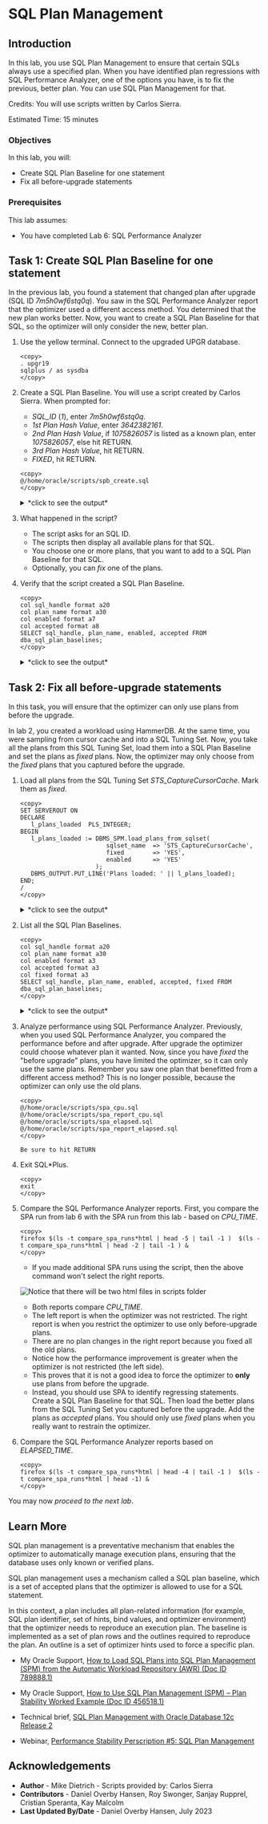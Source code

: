 # SQL Plan Management

## Introduction

In this lab, you use SQL Plan Management to ensure that certain SQLs always use a specified plan. When you have identified plan regressions with SQL Performance Analyzer, one of the options you have, is to fix the previous, better plan. You can use SQL Plan Management for that.

Credits: You will use scripts written by Carlos Sierra.

Estimated Time: 15 minutes

### Objectives

In this lab, you will:
* Create SQL Plan Baseline for one statement
* Fix all before-upgrade statements

### Prerequisites

This lab assumes:

- You have completed Lab 6: SQL Performance Analyzer

## Task 1: Create SQL Plan Baseline for one statement

In the previous lab, you found a statement that changed plan after upgrade (SQL ID *7m5h0wf6stq0q*). You saw in the SQL Performance Analyzer report that the optimizer used a different access method. You determined that the new plan works better. Now, you want to create a SQL Plan Baseline for that SQL, so the optimizer will only consider the new, better plan.

1. Use the yellow terminal. Connect to the upgraded UPGR database.
      ```
      <copy>
      . upgr19
      sqlplus / as sysdba
      </copy>
      ```
2. Create a SQL Plan Baseline. You will use a script created by Carlos Sierra. When prompted for:
      - *SQL_ID* (*1*), enter *7m5h0wf6stq0q*.
      - *1st Plan Hash Value*, enter *3642382161*.
      - *2nd Plan Hash Value*, if *1075826057* is listed as a known plan, enter *1075826057*, else hit RETURN.
      - *3rd Plan Hash Value*, hit RETURN.
      - *FIXED*, hit RETURN.

      ```
      <copy>
      @/home/oracle/scripts/spb_create.sql
      </copy>
      ```
      <details>
      <summary>*click to see the output*</summary>
      ``` text
      SQL> @/home/oracle/scripts/spb_create.sql

      PL/SQL procedure successfully completed.

      PL/SQL procedure successfully completed.

      1. Enter SQL_ID (required)
      Enter value for 1: 7m5h0wf6stq0q

      BEGIN
      *
      ERROR at line 1:
      ORA-01403: no data found
      ORA-06512: at line 2

      SIGNATURE
      ----------------------------------------
      6460547004167210343

      X_HOST_NAME
      ----------------------------------------------------------------
      hol.localdomain

      X_DB_NAME
      ---------
      UPGR

      X_CO
      ----
      NONE

      X_CONTAINER
      ----------------------------------------------------------------------------
      UPGR

      SQL> @spm/spb_create.sql 7m5h0wf6stq0q

      spb_create_upgr_hol_localdomain_upgr_7m5h0wf6stq0q_20230708_072334.txt

      HOST      : hol.localdomain
      DATABASE  : UPGR
      CONTAINER : UPGR
      SQL_ID    : 7m5h0wf6stq0q
      SQL_HANDLE:
      SIGNATURE : 6460547004167210343


      EXISTING BASELINES
      ~~~~~~~~~~~~~~~~~~

      PLANS PERFORMANCE
      ~~~~~~~~~~~~~~~~~

            Plan ET Avg      ET Avg      CPU Avg     CPU Avg           BG Avg       BG Avg     Rows Avg     Rows Avg       Executions       Executions                                   ET 100th    ET 99th     ET 97th     ET 95th     CPU 100th   CPU 99th    CPU 97th    CPU 95th
      Hash Value AWR (ms)    MEM (ms)    AWR (ms)    MEM (ms)             AWR          MEM          AWR          MEM              AWR              MEM   MIN Cost   MAX Cost  NL  HJ  MJ Pctl (ms)   Pctl (ms)   Pctl (ms)   Pctl (ms)   Pctl (ms)   Pctl (ms)   Pctl (ms)   Pctl (ms)
      ----------- ----------- ----------- ----------- ----------- ------------ ------------ ------------ ------------ ---------------- ---------------- ---------- ---------- --- --- --- ----------- ----------- ----------- ----------- ----------- ----------- ----------- -----------
      3642382161       2.028                   1.237                      254                     1.000                        15,156                         263        263   0   0   0       2.079       2.079       2.079       2.079       1.254       1.254       1.254       1.254

      Select up to 3 plans:

      1st Plan Hash Value (req): 3642382161
      2nd Plan Hash Value (opt): 
      3rd Plan Hash Value (opt): 

      FIXED (opt): 

      FIX
      ---
      NO
      Plans created from memory for PHV 3642382161

      PLANS
      ----------
            0

      Plans created from memory for PHV

      PLANS
      ----------
            0

      Plans created from memory for PHV

      PLANS
      ----------
            0

      SQLSET_NAME
      --------------------------------
      S_7M5H0WF6STQ0Q

      dropping sqlset: S_7M5H0WF6STQ0Q
      ORA-13754: "SQL Tuning Set" "S_7M5H0WF6STQ0Q" does not exist for user "SYS". while trying to drop STS: S_7M5H0WF6STQ0Q (safe to ignore)
      created sqlset: S_7M5H0WF6STQ0Q
      loaded sqlset: S_7M5H0WF6STQ0Q
      Plans created from AWR for PHVs 3642382161

      PLANS
      ----------
            1

      PLANS:0

      RESULTING BASELINES
      ~~~~~~~~~~~~~~~~~~~

      CREATED             PLAN_NAME                      ENA ACC FIX REP ADA ORIGIN                        LAST_EXECUTED       LAST_MODIFIED       DESCRIPTION
      ------------------- ------------------------------ --- --- --- --- --- ----------------------------- ------------------- ------------------- ------------------------------------------------------------------------------------------------------------------------------------------------------
      2023-07-08T07:24:45 SQL_PLAN_5ma3t8pb1mjb745221865 YES YES NO  YES NO  MANUAL-LOAD-FROM-STS                              2023-07-08T07:24:45

      CREATED             PLAN_NAME                      ENA ACC FIX REP ADA ORIGIN                          ET_PER_EXEC_MS  CPU_PER_EXEC_MS BUFFERS_PER_EXEC   READS_PER_EXEC    ROWS_PER_EXEC   EXECUTIONS     ELAPSED_TIME         CPU_TIME      BUFFER_GETS       DISK_READS   ROWS_PROCESSED
      ------------------- ------------------------------ --- --- --- --- --- ----------------------------- ---------------- ---------------- ---------------- ---------------- ---------------- ------------ ---------------- ---------------- ---------------- ---------------- ----------------
      2023-07-08T07:24:45 SQL_PLAN_5ma3t8pb1mjb745221865 YES YES NO  YES NO  MANUAL-LOAD-FROM-STS                     1.643            1.106              254                0                1        1,753        2,879,566        1,939,022          444,702               12            1,753

      CREATED             PLAN_NAME                      ENA ACC FIX REP ADA    PLAN_ID PLAN_HASH_2  PLAN_HASH PLAN_HASH_FULL DESCRIPTION
      ------------------- ------------------------------ --- --- --- --- --- ---------- ----------- ---------- -------------- ------------------------------------------------------------------------------------------------------------------------------------------------------
      2023-07-08T07:24:45 SQL_PLAN_5ma3t8pb1mjb745221865 YES YES NO  YES NO  1159862373  1159862373 3642382161

      SQL PLAN BASELINES
      ~~~~~~~~~~~~~~~~~~
      Error: neither SQL handle nor plan name specified

      RESULTING BASELINES
      ~~~~~~~~~~~~~~~~~~~

      CREATED             PLAN_NAME                      ENA ACC FIX REP ADA ORIGIN                        LAST_EXECUTED       LAST_MODIFIED       DESCRIPTION
      ------------------- ------------------------------ --- --- --- --- --- ----------------------------- ------------------- ------------------- ------------------------------------------------------------------------------------------------------------------------------------------------------
      2023-07-08T07:24:45 SQL_PLAN_5ma3t8pb1mjb745221865 YES YES NO  YES NO  MANUAL-LOAD-FROM-STS                              2023-07-08T07:24:45

      CREATED             PLAN_NAME                      ENA ACC FIX REP ADA ORIGIN                          ET_PER_EXEC_MS  CPU_PER_EXEC_MS BUFFERS_PER_EXEC   READS_PER_EXEC    ROWS_PER_EXEC   EXECUTIONS     ELAPSED_TIME         CPU_TIME      BUFFER_GETS       DISK_READS   ROWS_PROCESSED
      ------------------- ------------------------------ --- --- --- --- --- ----------------------------- ---------------- ---------------- ---------------- ---------------- ---------------- ------------ ---------------- ---------------- ---------------- ---------------- ----------------
      2023-07-08T07:24:45 SQL_PLAN_5ma3t8pb1mjb745221865 YES YES NO  YES NO  MANUAL-LOAD-FROM-STS                     1.643            1.106              254                0                1        1,753        2,879,566        1,939,022          444,702               12            1,753

      CREATED             PLAN_NAME                      ENA ACC FIX REP ADA    PLAN_ID PLAN_HASH_2  PLAN_HASH PLAN_HASH_FULL DESCRIPTION
      ------------------- ------------------------------ --- --- --- --- --- ---------- ----------- ---------- -------------- ------------------------------------------------------------------------------------------------------------------------------------------------------
      2023-07-08T07:24:45 SQL_PLAN_5ma3t8pb1mjb745221865 YES YES NO  YES NO  1159862373  1159862373 3642382161

      spb_create_upgr_hol_localdomain_upgr_7m5h0wf6stq0q_20230708_072334.txt
      ```
      </details>
                     
      * The script might produce `ORA-01403` if the SQL is not in memory, don't worry about it. The script then takes from AWR instead.
      * In this lab, most of the times, there is only one available plan. In a realistic scenario, you will have multiple plans to choose from.
      * If you get an error saying *Error: neither SQL handle nor plan name specified*: Run the script again and ensure you input the plan hash values that are displayed.
      * You also have the option of *fixing* a plan. A fixed plan is always used by the optimizer. Normally, the optimizer will choose the best of the *available* plans, but if there is a *fixed* plan, the optimizer will always use that.

4. What happened in the script?
      - The script asks for an SQL ID.
      - The scripts then display all available plans for that SQL.
      - You choose one or more plans, that you want to add to a SQL Plan Baseline for that SQL.
      - Optionally, you can *fix* one of the plans.

4. Verify that the script created a SQL Plan Baseline.

      ```
      <copy>
      col sql_handle format a20
      col plan_name format a30
      col enabled format a7
      col accepted format a8
      SELECT sql_handle, plan_name, enabled, accepted FROM dba_sql_plan_baselines;
      </copy>
      ```

      <details>
      <summary>*click to see the output*</summary>
      ``` text
      SQL> col sql_handle format a20
      SQL> col plan_name format a30
      SQL> col enabled format a7
      SQL> col accepted format a8
      SQL> SELECT sql_handle, plan_name, enabled, accepted FROM dba_sql_plan_baselines;

      SQL_HANDLE           PLAN_NAME                      ENABLED ACCEPTED
      -------------------- ------------------------------ ------- --------
      SQL_59a879455619c567 SQL_PLAN_5ma3t8pb1mjb745221865 YES     YES  
      ```
      </details>
      
## Task 2: Fix all before-upgrade statements

In this task, you will ensure that the optimizer can only use plans from before the upgrade. 

In lab 2, you created a workload using HammerDB. At the same time, you were sampling from cursor cache and into a SQL Tuning Set. Now, you take all the plans from this SQL Tuning Set, load them into a SQL Plan Baseline and set the plans as *fixed* plans. Now, the optimizer may only choose from the *fixed* plans that you captured before the upgrade.

1. Load all plans from the SQL Tuning Set *STS_CaptureCursorCache*. Mark them as *fixed*.

      ```
      <copy>
      SET SERVEROUT ON
      DECLARE
         l_plans_loaded  PLS_INTEGER;
      BEGIN
         l_plans_loaded := DBMS_SPM.load_plans_from_sqlset(
                              sqlset_name  => 'STS_CaptureCursorCache',
                              fixed        => 'YES',
                              enabled      => 'YES'
                           );
         DBMS_OUTPUT.PUT_LINE('Plans loaded: ' || l_plans_loaded);
      END;
      /
      </copy>
      ```

      <details>
      <summary>*click to see the output*</summary>
      ``` text
      SQL> SET SERVEROUT ON
      SQL> DECLARE
              l_plans_loaded  PLS_INTEGER;
            BEGIN
               l_plans_loaded := DBMS_SPM.load_plans_from_sqlset(
                                    sqlset_name  => 'STS_CaptureCursorCache',
                                    fixed        => 'YES',
                                    enabled      => 'YES'
                                 );
               DBMS_OUTPUT.PUT_LINE('Plans loaded: ' || l_plans_loaded);
            END;
      /SQL>   2    3    4    5    6    7    8    9   10   11  
      Plans loaded: 28
      
      PL/SQL procedure successfully completed.
      ```
      </details>

2. List all the SQL Plan Baselines. 

      ```
      <copy>
      col sql_handle format a20
      col plan_name format a30
      col enabled format a3
      col accepted format a3
      col fixed format a3
      SELECT sql_handle, plan_name, enabled, accepted, fixed FROM dba_sql_plan_baselines;
      </copy>
      ```

      <details>
      <summary>*click to see the output*</summary>
      ``` text
      SQL> col sql_handle format a20
      SQL> col plan_name format a30
      SQL> col enabled format a3
      SQL> col accepted format a3
      SQL> col fixed format a3
      SQL> SELECT sql_handle, plan_name, enabled, accepted FROM dba_sql_plan_baselines;

      SQL_HANDLE           PLAN_NAME                      ENA ACC FIX
      -------------------- ------------------------------ --- --- ---
      SQL_0c79b6d2c87ca446 SQL_PLAN_0sydqub47t926ee6188f4 YES YES YES
      SQL_1465e6eba9245647 SQL_PLAN_18tg6xfnk8pk7f4091add YES YES YES
      SQL_1d3eb12408a63da1 SQL_PLAN_1ugpj4h4acgd12e067175 YES YES YES
      SQL_2469648692a7cf75 SQL_PLAN_28ub4hu9agmvp341d91fc YES YES YES
      SQL_248d6d8dbf8dc7a0 SQL_PLAN_293bdjqzsvjx06e1fb41e YES YES YES
      SQL_3276f16ef07d6f11 SQL_PLAN_34xrjdvs7uvsj872680f9 YES YES YES
      SQL_356b057a1f6de0db SQL_PLAN_3aus5g8gqvs6vdda5da8a YES YES YES
      SQL_3f06a4b1f7e2279b SQL_PLAN_3y1p4q7vy49wva9df0a29 YES YES YES
      SQL_46bd0ca6de6f98d0 SQL_PLAN_4dg8cnvg6z66h341d91fc YES YES YES
      SQL_4719eac4b4e7caec SQL_PLAN_4f6gaskufgkrc341d91fc YES YES YES
      SQL_48be4eb9876ae7d4 SQL_PLAN_4jgkfr63qptynb5a27b1c YES YES YES
      SQL_59a879455619c567 SQL_PLAN_5ma3t8pb1mjb745221865 YES YES YES
      SQL_683745e98d7cb1f6 SQL_PLAN_6hdu5x66rtcgqb77b2865 YES YES YES
      SQL_6b4e05515d733fb5 SQL_PLAN_6qmh5a5fr6gxp3d347ecd YES YES YES
      SQL_7eee136bc66cdb19 SQL_PLAN_7xvhmdg36tqst3f568acb YES YES YES
      SQL_87d3a723fbe4eab5 SQL_PLAN_8gnx74gxy9upp872680f9 YES YES YES
      SQL_922be39ed0f149cd SQL_PLAN_94az3mv8g2kfd4036fd75 YES YES YES
      SQL_945ea9d5e1ba14fa SQL_PLAN_98rp9urhvn57uad9ddf9f YES YES YES
      SQL_98685f091b440961 SQL_PLAN_9hu2z14dn82b13f568acb YES YES YES
      SQL_9ade74d66fd8cd75 SQL_PLAN_9prmnutrxjmbp4036fd75 YES YES YES
      SQL_a4621efe3a403847 SQL_PLAN_a8shyzsx40f273e83d5c2 YES YES YES
      SQL_cba8d9b390654cbf SQL_PLAN_cra6tqf86am5z452bbf3f YES YES YES
      SQL_cbeeaa37269264a6 SQL_PLAN_crvpa6wm94t56702cc8e9 YES YES YES
      SQL_e6de372a14bff12f SQL_PLAN_fdrjr58abzw9g95d362e3 YES YES YES
      SQL_eb19550280bd4f5d SQL_PLAN_fq6ap0a0bumux198236ef YES YES YES
      SQL_f59c951fdf367160 SQL_PLAN_gb74p3zgmcwb0872680f9 YES YES YES
      SQL_f7db40080b18fe6a SQL_PLAN_ggqu0105jjzma6d5a2ea5 YES YES YES
      SQL_fc5efaa8ffabe508 SQL_PLAN_gsrrup3zurt88e90e4d55 YES YES YES

      28 rows selected.
      ```
      </details>

      * Notice all plans are now *fixed*. The one baseline you created in the previous task is now also *fixed*, because that plan was also in the SQL Tuning Set.

3. Analyze performance using SQL Performance Analyzer. Previously, when you used SQL Performance Analyzer, you compared the performance before and after upgrade. After upgrade the optimizer could choose whatever plan it wanted. Now, since you have *fixed* the "before upgrade" plans, you have limited the optimizer, so it can only use the same plans. Remember you saw one plan that benefitted from a different access method? This is no longer possible, because the optimizer can only use the old plans.

      ```
      <copy>
      @/home/oracle/scripts/spa_cpu.sql
      @/home/oracle/scripts/spa_report_cpu.sql
      @/home/oracle/scripts/spa_elapsed.sql
      @/home/oracle/scripts/spa_report_elapsed.sql
      </copy>
       
      Be sure to hit RETURN
      ```

4. Exit SQL*Plus.

    ```
    <copy>
    exit
    </copy>
    ```      

5. Compare the SQL Performance Analyzer reports. First, you compare the SPA run from lab 6 with the SPA run from this lab - based on *CPU\_TIME*.

      ```
      <copy>
      firefox $(ls -t compare_spa_runs*html | head -5 | tail -1 )  $(ls -t compare_spa_runs*html | head -2 | tail -1 ) &
      </copy>
      ```

      * If you made additional SPA runs using the script, then the above command won't select the right reports.

      ![Notice that there will be two html files in scripts folder](./images/07-spm-spa1.png " ")

      * Both reports compare *CPU\_TIME*. 
      * The left report is when the optimizer was not restricted. The right report is when you restrict the optimizer to use only before-upgrade plans.
      * There are no plan changes in the right report because you fixed all the old plans.
      * Notice how the performance improvement is greater when the optimizer is not restricted (the left side).
      * This proves that it is not a good idea to force the optimizer to **only** use plans from before the upgrade.
      * Instead, you should use SPA to identify regressing statements. Create a SQL Plan Baseline for that SQL. Then load the better plans from the SQL Tuning Set you captured before the upgrade. Add the plans as *accepted* plans. You should only use *fixed* plans when you really want to restrain the optimizer.

5. Compare the SQL Performance Analyzer reports based on *ELAPSED\_TIME*.

      ```
      <copy>
      firefox $(ls -t compare_spa_runs*html | head -4 | tail -1 )  $(ls -t compare_spa_runs*html | head -1) &
      </copy>
      ```

You may now *proceed to the next lab*.

## Learn More

SQL plan management is a preventative mechanism that enables the optimizer to automatically manage execution plans, ensuring that the database uses only known or verified plans.

SQL plan management uses a mechanism called a SQL plan baseline, which is a set of accepted plans that the optimizer is allowed to use for a SQL statement.

In this context, a plan includes all plan-related information (for example, SQL plan identifier, set of hints, bind values, and optimizer environment) that the optimizer needs to reproduce an execution plan. The baseline is implemented as a set of plan rows and the outlines required to reproduce the plan. An outline is a set of optimizer hints used to force a specific plan.

- My Oracle Support, [How to Load SQL Plans into SQL Plan Management (SPM) from the Automatic Workload Repository (AWR) (Doc ID 789888.1)](https://support.oracle.com/epmos/faces/DocumentDisplay?id=789888.1)

- My Oracle Support, [How to Use SQL Plan Management (SPM) – Plan Stability Worked Example (Doc ID 456518.1)](https://support.oracle.com/epmos/faces/DocumentDisplay?id=456518.1)

- Technical brief, [SQL Plan Management with Oracle Database 12c Release 2](http://www.oracle.com/technetwork/database/bi-datawarehousing/twp-sql-plan-mgmt-12c-1963237.pdf)

- Webinar, [Performance Stability Perscription #5: SQL Plan Management](https://www.youtube.com/watch?v=qCt1_Fc3JRs&t=5489s)

## Acknowledgements
* **Author** - Mike Dietrich - Scripts provided by: Carlos Sierra
* **Contributors** - Daniel Overby Hansen, Roy Swonger, Sanjay Rupprel, Cristian Speranta, Kay Malcolm
* **Last Updated By/Date** - Daniel Overby Hansen, July 2023

